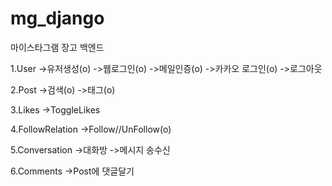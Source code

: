 # mg_django
마이스타그램 장고 백엔드

1.User
->유저생성(o)
->웹로그인(o)
->메일인증(o)
->카카오 로그인(o)
->로그아웃

2.Post
->검색(o)
->태그(o)

3.Likes
->ToggleLikes

4.FollowRelation
->Follow//UnFollow(o)

5.Conversation
->대화방
->메시지 송수신

6.Comments
->Post에 댓글달기 



